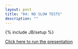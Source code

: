```yaml
---
layout: post
title: "04: NO SLOW TESTS"
description: ""
---
```

{% include JB/setup %}

[Click here to run the presentation](04_no_slow_tests/00.html)
